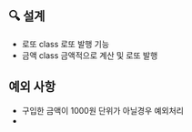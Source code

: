 ## 🔍 설계

- 로또 class 로또 발행 기능
- 금액 class 금액적으로 계산 및 로또 발행 

## 예외 사항

- 구입한 금액이 1000원 단위가 아닐경우 예외처리
- 